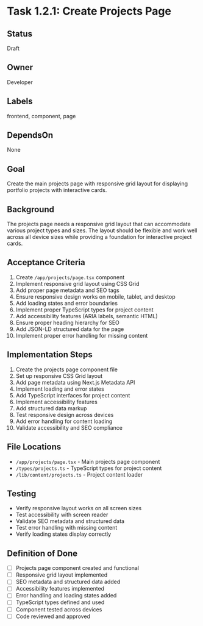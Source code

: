 # Task 1.2.1: Create Projects Page

## Status
Draft

## Owner
Developer

## Labels
frontend, component, page

## DependsOn
None

## Goal
Create the main projects page with responsive grid layout for displaying portfolio projects with interactive cards.

## Background
The projects page needs a responsive grid layout that can accommodate various project types and sizes. The layout should be flexible and work well across all device sizes while providing a foundation for interactive project cards.

## Acceptance Criteria
1. Create `/app/projects/page.tsx` component
2. Implement responsive grid layout using CSS Grid
3. Add proper page metadata and SEO tags
4. Ensure responsive design works on mobile, tablet, and desktop
5. Add loading states and error boundaries
6. Implement proper TypeScript types for project content
7. Add accessibility features (ARIA labels, semantic HTML)
8. Ensure proper heading hierarchy for SEO
9. Add JSON-LD structured data for the page
10. Implement proper error handling for missing content

## Implementation Steps
1. Create the projects page component file
2. Set up responsive CSS Grid layout
3. Add page metadata using Next.js Metadata API
4. Implement loading and error states
5. Add TypeScript interfaces for project content
6. Implement accessibility features
7. Add structured data markup
8. Test responsive design across devices
9. Add error handling for content loading
10. Validate accessibility and SEO compliance

## File Locations
- `/app/projects/page.tsx` - Main projects page component
- `/types/projects.ts` - TypeScript types for project content
- `/lib/content/projects.ts` - Project content loader

## Testing
- Verify responsive layout works on all screen sizes
- Test accessibility with screen reader
- Validate SEO metadata and structured data
- Test error handling with missing content
- Verify loading states display correctly

## Definition of Done
- [ ] Projects page component created and functional
- [ ] Responsive grid layout implemented
- [ ] SEO metadata and structured data added
- [ ] Accessibility features implemented
- [ ] Error handling and loading states added
- [ ] TypeScript types defined and used
- [ ] Component tested across devices
- [ ] Code reviewed and approved 